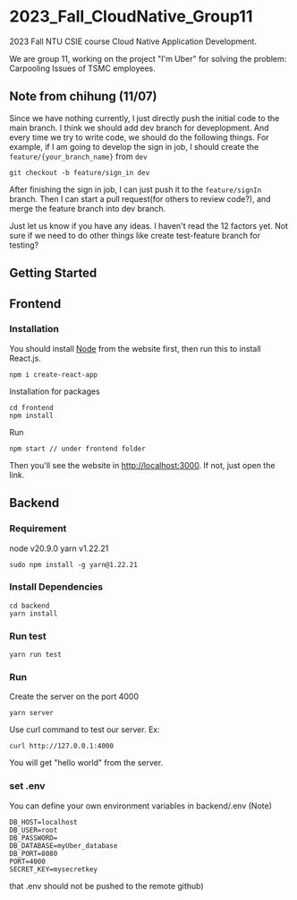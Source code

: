 # 2023_Fall_CloudNative_Group11

2023 Fall NTU CSIE course Cloud Native Application Development.

We are group 11, working on the project "I'm Uber" for solving the problem: Carpooling Issues of TSMC employees.

## Note from chihung (11/07)

Since we have nothing currently, I just directly push the initial code to the main branch.
I think we should add dev branch for deveplopment. And every time we try to write code, we should do the following things. For example, if I am going to develop the sign in job, I should create the `feature/{your_branch_name}` from `dev`

```
git checkout -b feature/sign_in dev
```

After finishing the sign in job, I can just push it to the `feature/signIn` branch. Then I can start a pull request(for others to review code?), and merge the feature branch into dev branch.

Just let us know if you have any ideas. I haven't read the 12 factors yet. Not sure if we need to do other things like create test-feature branch for testing?

## Getting Started

## Frontend

### Installation

You should install [Node](https://nodejs.org/en) from the website first, then run this to install React.js.

```
npm i create-react-app
```

Installation for packages

```
cd frontend
npm install
```

Run

```
npm start // under frontend folder
```

Then you'll see the website in [http://localhost:3000](http://localhost:3000). If not, just open the link.

## Backend

### Requirement

node v20.9.0
yarn v1.22.21

```bash=
sudo npm install -g yarn@1.22.21
```

### Install Dependencies

```bash=
cd backend
yarn install
```

### Run test

```bash=
yarn run test
```

### Run

Create the server on the port 4000

```bash=
yarn server
```

Use curl command to test our server.
Ex:

```bash=
curl http://127.0.0.1:4000
```

You will get "hello world" from the server.

### set .env

You can define your own environment variables in backend/.env (Note)

```
DB_HOST=localhost
DB_USER=root
DB_PASSWORD=
DB_DATABASE=myUber_database
DB_PORT=8080
PORT=4000
SECRET_KEY=mysecretkey
```


 that .env should not be pushed to the remote github)

